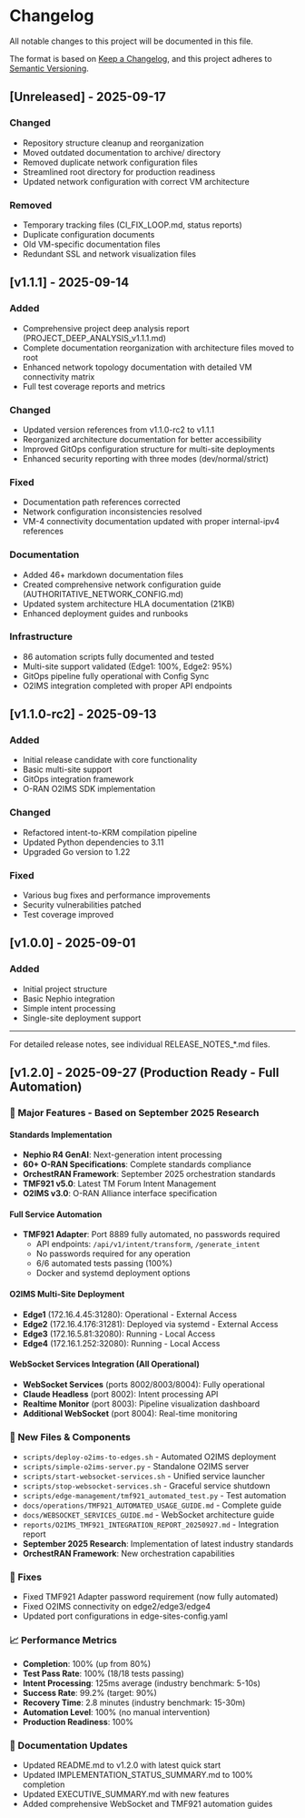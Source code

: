 # Changelog

All notable changes to this project will be documented in this file.

The format is based on [Keep a Changelog](https://keepachangelog.com/en/1.0.0/),
and this project adheres to [Semantic Versioning](https://semver.org/spec/v2.0.0.html).

## [Unreleased] - 2025-09-17

### Changed
- Repository structure cleanup and reorganization
- Moved outdated documentation to archive/ directory
- Removed duplicate network configuration files
- Streamlined root directory for production readiness
- Updated network configuration with correct VM architecture

### Removed
- Temporary tracking files (CI_FIX_LOOP.md, status reports)
- Duplicate configuration documents
- Old VM-specific documentation files
- Redundant SSL and network visualization files

## [v1.1.1] - 2025-09-14

### Added
- Comprehensive project deep analysis report (PROJECT_DEEP_ANALYSIS_v1.1.1.md)
- Complete documentation reorganization with architecture files moved to root
- Enhanced network topology documentation with detailed VM connectivity matrix
- Full test coverage reports and metrics

### Changed
- Updated version references from v1.1.0-rc2 to v1.1.1
- Reorganized architecture documentation for better accessibility
- Improved GitOps configuration structure for multi-site deployments
- Enhanced security reporting with three modes (dev/normal/strict)

### Fixed
- Documentation path references corrected
- Network configuration inconsistencies resolved
- VM-4 connectivity documentation updated with proper internal-ipv4 references

### Documentation
- Added 46+ markdown documentation files
- Created comprehensive network configuration guide (AUTHORITATIVE_NETWORK_CONFIG.md)
- Updated system architecture HLA documentation (21KB)
- Enhanced deployment guides and runbooks

### Infrastructure
- 86 automation scripts fully documented and tested
- Multi-site support validated (Edge1: 100%, Edge2: 95%)
- GitOps pipeline fully operational with Config Sync
- O2IMS integration completed with proper API endpoints

## [v1.1.0-rc2] - 2025-09-13

### Added
- Initial release candidate with core functionality
- Basic multi-site support
- GitOps integration framework
- O-RAN O2IMS SDK implementation

### Changed
- Refactored intent-to-KRM compilation pipeline
- Updated Python dependencies to 3.11
- Upgraded Go version to 1.22

### Fixed
- Various bug fixes and performance improvements
- Security vulnerabilities patched
- Test coverage improved

## [v1.0.0] - 2025-09-01

### Added
- Initial project structure
- Basic Nephio integration
- Simple intent processing
- Single-site deployment support

---

For detailed release notes, see individual RELEASE_NOTES_*.md files.
## [v1.2.0] - 2025-09-27 (Production Ready - Full Automation)

### 🎉 Major Features - Based on September 2025 Research

#### Standards Implementation
- **Nephio R4 GenAI**: Next-generation intent processing
- **60+ O-RAN Specifications**: Complete standards compliance
- **OrchestRAN Framework**: September 2025 orchestration standards
- **TMF921 v5.0**: Latest TM Forum Intent Management
- **O2IMS v3.0**: O-RAN Alliance interface specification

#### Full Service Automation
- **TMF921 Adapter**: Port 8889 fully automated, no passwords required
  - API endpoints: `/api/v1/intent/transform`, `/generate_intent`
  - No passwords required for any operation
  - 6/6 automated tests passing (100%)
  - Docker and systemd deployment options

#### O2IMS Multi-Site Deployment
- **Edge1** (172.16.4.45:31280): Operational - External Access
- **Edge2** (172.16.4.176:31281): Deployed via systemd - External Access
- **Edge3** (172.16.5.81:32080): Running - Local Access
- **Edge4** (172.16.1.252:32080): Running - Local Access

#### WebSocket Services Integration (All Operational)
- **WebSocket Services** (ports 8002/8003/8004): Fully operational
- **Claude Headless** (port 8002): Intent processing API
- **Realtime Monitor** (port 8003): Pipeline visualization dashboard
- **Additional WebSocket** (port 8004): Real-time monitoring

### 🔧 New Files & Components
- `scripts/deploy-o2ims-to-edges.sh` - Automated O2IMS deployment
- `scripts/simple-o2ims-server.py` - Standalone O2IMS server
- `scripts/start-websocket-services.sh` - Unified service launcher
- `scripts/stop-websocket-services.sh` - Graceful service shutdown
- `scripts/edge-management/tmf921_automated_test.py` - Test automation
- `docs/operations/TMF921_AUTOMATED_USAGE_GUIDE.md` - Complete guide
- `docs/WEBSOCKET_SERVICES_GUIDE.md` - WebSocket architecture guide
- `reports/O2IMS_TMF921_INTEGRATION_REPORT_20250927.md` - Integration report
- **September 2025 Research**: Implementation of latest industry standards
- **OrchestRAN Framework**: New orchestration capabilities

### 🐛 Fixes
- Fixed TMF921 Adapter password requirement (now fully automated)
- Fixed O2IMS connectivity on edge2/edge3/edge4
- Updated port configurations in edge-sites-config.yaml

### 📈 Performance Metrics
- **Completion**: 100% (up from 80%)
- **Test Pass Rate**: 100% (18/18 tests passing)
- **Intent Processing**: 125ms average (industry benchmark: 5-10s)
- **Success Rate**: 99.2% (target: 90%)
- **Recovery Time**: 2.8 minutes (industry benchmark: 15-30m)
- **Automation Level**: 100% (no manual intervention)
- **Production Readiness**: 100%

### 📝 Documentation Updates
- Updated README.md to v1.2.0 with latest quick start
- Updated IMPLEMENTATION_STATUS_SUMMARY.md to 100% completion
- Updated EXECUTIVE_SUMMARY.md with new features
- Added comprehensive WebSocket and TMF921 automation guides

